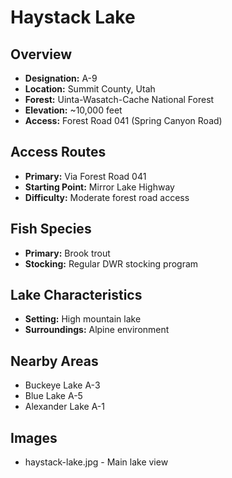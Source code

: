 # Haystack Lake

## Overview
- **Designation:** A-9
- **Location:** Summit County, Utah
- **Forest:** Uinta-Wasatch-Cache National Forest
- **Elevation:** ~10,000 feet
- **Access:** Forest Road 041 (Spring Canyon Road)

## Access Routes
- **Primary:** Via Forest Road 041
- **Starting Point:** Mirror Lake Highway
- **Difficulty:** Moderate forest road access

## Fish Species
- **Primary:** Brook trout
- **Stocking:** Regular DWR stocking program

## Lake Characteristics
- **Setting:** High mountain lake
- **Surroundings:** Alpine environment

## Nearby Areas
- Buckeye Lake A-3
- Blue Lake A-5
- Alexander Lake A-1

## Images
- haystack-lake.jpg - Main lake view